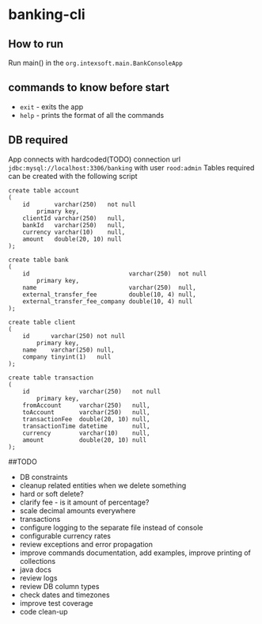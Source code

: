 # banking-cli
## How to run
Run main() in the `org.intexsoft.main.BankConsoleApp`
## commands to know before start
* `exit` - exits the app
* `help` - prints the format of all the commands
##  DB required
App connects with hardcoded(TODO) connection url `jdbc:mysql://localhost:3306/banking` with user `rood:admin`
Tables required can be created with the following script
```
create table account
(
    id       varchar(250)   not null
        primary key,
    clientId varchar(250)   null,
    bankId   varchar(250)   null,
    currency varchar(10)    null,
    amount   double(20, 10) null
);

create table bank
(
    id                            varchar(250)  not null
        primary key,
    name                          varchar(250)  null,
    external_transfer_fee         double(10, 4) null,
    external_transfer_fee_company double(10, 4) null
);

create table client
(
    id      varchar(250) not null
        primary key,
    name    varchar(250) null,
    company tinyint(1)   null
);

create table transaction
(
    id              varchar(250)   not null
        primary key,
    fromAccount     varchar(250)   null,
    toAccount       varchar(250)   null,
    transactionFee  double(20, 10) null,
    transactionTime datetime       null,
    currency        varchar(10)    null,
    amount          double(20, 10) null
);
```
##TODO
 * DB constraints
 * cleanup related entities when we delete something
 * hard or soft delete?
 * clarify fee - is it amount of percentage?
 * scale decimal amounts everywhere
 * transactions
 * configure logging to the separate file instead of console
 * configurable currency rates
 * review exceptions and error propagation
 * improve commands documentation, add examples, improve printing of collections
 * java docs
 * review logs
 * review DB column types
 * check dates and timezones
 * improve test coverage
 * code clean-up
